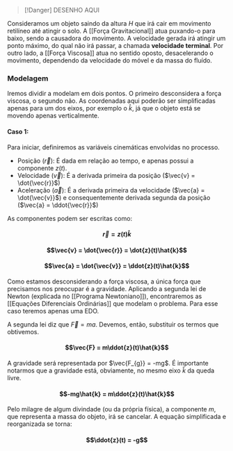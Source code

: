 
>[!Danger] DESENHO AQUI

Consideramos um objeto saindo da altura $H$ que irá cair em movimento retilíneo até atingir o solo.
A [[Força Gravitacional]] atua puxando-o para baixo, sendo a causadora do movimento. A velocidade gerada irá atingir um ponto máximo, do qual não irá passar, a chamada **velocidade terminal**. 
Por outro lado, a [[Força Viscosa]] atua no sentido oposto, desacelerando o movimento, dependendo da velocidade do móvel e da massa do fluído.

### Modelagem
Iremos dividir a modelam em dois pontos.
O primeiro desconsidera a força viscosa, o segundo não.
As coordenadas aqui poderão ser simplificadas apenas para um dos eixos, por exemplo o $\hat{k}$, já que o objeto está se movendo apenas verticalmente.

#### Caso 1:
Para iniciar, definiremos as variáveis cinemáticas envolvidas no processo.
- Posição ($\vec{r}$): É dada em relação ao tempo, e apenas possui a componente $z(t)$.
- Velocidade ($\vec{v}$): É a derivada primeira da posição ($\vec{v} = \dot{\vec{r}}$)
- Aceleração ($\vec{a}$): É a derivada primeira da velocidade ($\vec{a} = \dot{\vec{v}}$) e consequentemente derivada segunda da posição ($\vec{a} = \ddot{\vec{r}}$) 

As componentes podem ser escritas como:
#### $$\vec{r} = z(t)\hat{k}$$
#### $$\vec{v} = \dot{\vec{r}} = \dot{z}(t)\hat{k}$$
#### $$\vec{a} = \dot{\vec{v}} = \ddot{z}(t)\hat{k}$$
Como estamos desconsiderando a força viscosa, a única força que precisamos nos preocupar é a gravidade.
Aplicando a segunda lei de Newton (explicada no [[Programa Newtoniano]]), encontraremos as [[Equações Diferenciais Ordinárias]] que modelam o problema. Para esse caso teremos apenas uma EDO.

A segunda lei diz que $\vec{F} = ma$. Devemos, então, substituir os termos que obtivemos.
#### $$\vec{F} = m\ddot{z}(t)\hat{k}$$
A gravidade será representada por $\vec{F_{g}} = -mg$. É importante notarmos que a gravidade está, obviamente, no mesmo eixo $\hat{k}$ da queda livre.
#### $$-mg\hat{k} = m\ddot{z}(t)\hat{k}$$
Pelo milagre de algum divindade (ou da própria física), a componente $m$, que representa a massa do objeto, irá se cancelar. A equação simplificada e reorganizada se torna:
#### $$\ddot{z}(t) = -g$$
